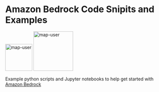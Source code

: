 # Amazon Bedrock Code Snipits and Examples

<img width="85" alt="map-user" src="https://img.shields.io/badge/views-513-green"> <img width="125" alt="map-user" src="https://img.shields.io/badge/unique visits-045-green">

Example python scripts and Jupyter notebooks to help get started with [Amazon Bedrock](https://aws.amazon.com/bedrock/)
